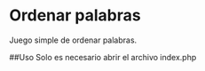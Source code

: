 # Ordenar palabras
Juego simple de ordenar palabras.

##Uso
Solo es necesario abrir el archivo index.php
